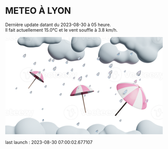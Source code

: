 # METEO À LYON

Dernière update datant du 2023-08-30 à 05 heure.  
Il fait actuellement 15.0°C et le vent souffle à 3.8 km/h.      

![](./.github/rain.png)

last launch : 2023-08-30 07:00:02.677107
